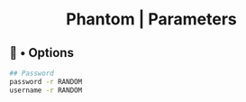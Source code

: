 # <p align='center'>Phantom | Parameters</p>

## 🧩 • Options
``` bash
## Password
password -r RANDOM
username -r RANDOM

```
